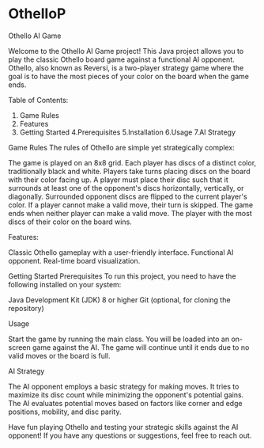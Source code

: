 # OthelloP
Othello AI Game

Welcome to the Othello AI Game project! 
This Java project allows you to play the classic Othello board game against a functional AI opponent. Othello, also known as Reversi, is a two-player strategy game where the goal is to have the most pieces of your color on the board when the game ends.

Table of Contents:

1. Game Rules
2. Features
3. Getting Started
4.Prerequisites
5.Installation
6.Usage
7.AI Strategy

Game Rules
The rules of Othello are simple yet strategically complex:

The game is played on an 8x8 grid.
Each player has discs of a distinct color, traditionally black and white.
Players take turns placing discs on the board with their color facing up.
A player must place their disc such that it surrounds at least one of the opponent's discs horizontally, vertically, or diagonally.
Surrounded opponent discs are flipped to the current player's color.
If a player cannot make a valid move, their turn is skipped.
The game ends when neither player can make a valid move.
The player with the most discs of their color on the board wins.

Features:

Classic Othello gameplay with a user-friendly interface.
Functional AI opponent.
Real-time board visualization.


Getting Started
Prerequisites
To run this project, you need to have the following installed on your system:

Java Development Kit (JDK) 8 or higher
Git (optional, for cloning the repository)

Usage

Start the game by running the main class.
You will be loaded into an on-screen game against the AI.
The game will continue until it ends due to no valid moves or the board is full.

AI Strategy

The AI opponent employs a basic strategy for making moves. 
It tries to maximize its disc count while minimizing the opponent's potential gains. 
The AI evaluates potential moves based on factors like corner and edge positions, mobility, and disc parity.

Have fun playing Othello and testing your strategic skills against the AI opponent! If you have any questions or suggestions, feel free to reach out.




